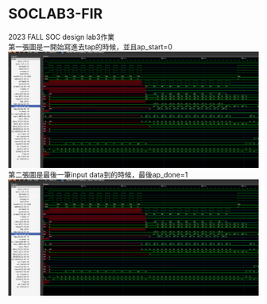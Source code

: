 # SOCLAB3-FIR
2023 FALL SOC design lab3作業    
第一張圖是一開始寫進去tap的時候，並且ap_start=0  
![image](https://github.com/dinter1118/SOCLAB3-FIR/blob/main/1.png)  
第二張圖是最後一筆input data到的時候，最後ap_done=1  
![image](https://github.com/dinter1118/SOCLAB3-FIR/blob/main/1.png)  
